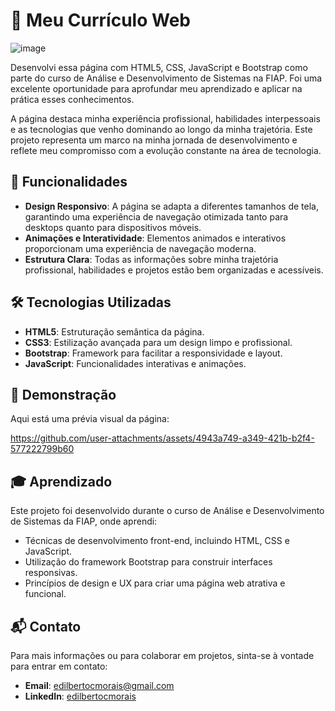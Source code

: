 
# 💼 Meu Currículo Web

![image](https://github.com/user-attachments/assets/79b2db90-b395-4969-b4c6-f68ffc6df2e4)


Desenvolvi essa página com HTML5, CSS, JavaScript e Bootstrap como parte do curso de Análise e Desenvolvimento de Sistemas na FIAP. Foi uma excelente oportunidade para aprofundar meu aprendizado e aplicar na prática esses conhecimentos.

A página destaca minha experiência profissional, habilidades interpessoais e as tecnologias que venho dominando ao longo da minha trajetória. Este projeto representa um marco na minha jornada de desenvolvimento e reflete meu compromisso com a evolução constante na área de tecnologia.

## 🎯 Funcionalidades

- **Design Responsivo**: A página se adapta a diferentes tamanhos de tela, garantindo uma experiência de navegação otimizada tanto para desktops quanto para dispositivos móveis.
- **Animações e Interatividade**: Elementos animados e interativos proporcionam uma experiência de navegação moderna.
- **Estrutura Clara**: Todas as informações sobre minha trajetória profissional, habilidades e projetos estão bem organizadas e acessíveis.

## 🛠 Tecnologias Utilizadas

- **HTML5**: Estruturação semântica da página.
- **CSS3**: Estilização avançada para um design limpo e profissional.
- **Bootstrap**: Framework para facilitar a responsividade e layout.
- **JavaScript**: Funcionalidades interativas e animações.

## 🚀 Demonstração

Aqui está uma prévia visual da página:

https://github.com/user-attachments/assets/4943a749-a349-421b-b2f4-577222799b60


## 🎓 Aprendizado

Este projeto foi desenvolvido durante o curso de Análise e Desenvolvimento de Sistemas da FIAP, onde aprendi:

- Técnicas de desenvolvimento front-end, incluindo HTML, CSS e JavaScript.
- Utilização do framework Bootstrap para construir interfaces responsivas.
- Princípios de design e UX para criar uma página web atrativa e funcional.

## 📬 Contato

Para mais informações ou para colaborar em projetos, sinta-se à vontade para entrar em contato:

- **Email**: [edilbertocmorais@gmail.com](mailto:edilbertocmorais@gmail.com)
- **LinkedIn**: [edilbertocmorais](https://www.linkedin.com/in/edilbertocmorais/)
